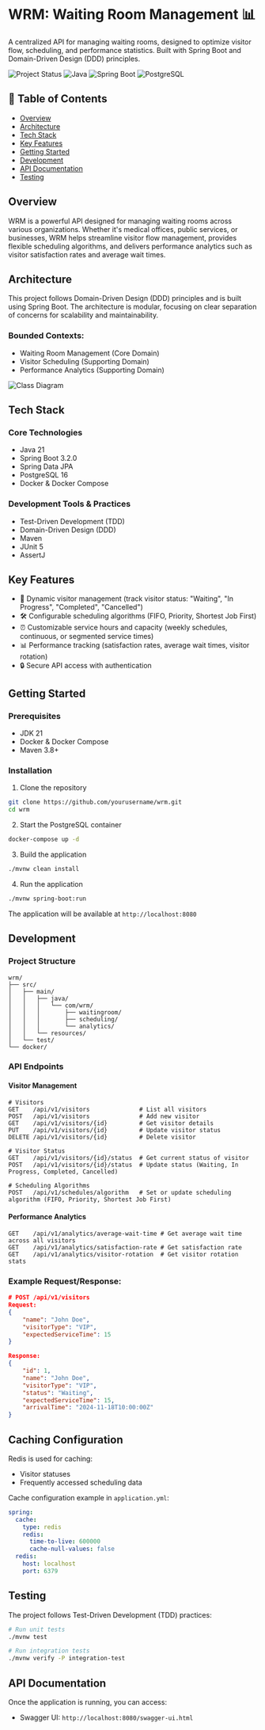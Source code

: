 # WRM: Waiting Room Management 📊

A centralized API for managing waiting rooms, designed to optimize visitor flow, scheduling, and performance statistics. Built with Spring Boot and Domain-Driven Design (DDD) principles.

![Project Status](https://img.shields.io/badge/Status-In%20Development-yellow)
![Java](https://img.shields.io/badge/Java-21-orange)
![Spring Boot](https://img.shields.io/badge/Spring%20Boot-3.2.0-green)
![PostgreSQL](https://img.shields.io/badge/PostgreSQL-16-blue)

## 📑 Table of Contents
- [Overview](#overview)
- [Architecture](#architecture)
- [Tech Stack](#tech-stack)
- [Key Features](#key-features)
- [Getting Started](#getting-started)
- [Development](#development)
- [API Documentation](#api-documentation)
- [Testing](#testing)

## Overview

WRM is a powerful API designed for managing waiting rooms across various organizations. Whether it's medical offices, public services, or businesses, WRM helps streamline visitor flow management, provides flexible scheduling algorithms, and delivers performance analytics such as visitor satisfaction rates and average wait times.

## Architecture

This project follows Domain-Driven Design (DDD) principles and is built using Spring Boot. The architecture is modular, focusing on clear separation of concerns for scalability and maintainability.

### Bounded Contexts:
- Waiting Room Management (Core Domain)
- Visitor Scheduling (Supporting Domain)
- Performance Analytics (Supporting Domain)

![Class Diagram](src/main/resources/assets/wrm-architecture.png)

## Tech Stack

### Core Technologies
- Java 21
- Spring Boot 3.2.0
- Spring Data JPA
- PostgreSQL 16
- Docker & Docker Compose

### Development Tools & Practices
- Test-Driven Development (TDD)
- Domain-Driven Design (DDD)
- Maven
- JUnit 5
- AssertJ

## Key Features

- 👥 Dynamic visitor management (track visitor status: "Waiting", "In Progress", "Completed", "Cancelled")
- 🛠 Configurable scheduling algorithms (FIFO, Priority, Shortest Job First)
- ⏰ Customizable service hours and capacity (weekly schedules, continuous, or segmented service times)
- 📊 Performance tracking (satisfaction rates, average wait times, visitor rotation)
- 🔒 Secure API access with authentication

## Getting Started

### Prerequisites
- JDK 21
- Docker & Docker Compose
- Maven 3.8+

### Installation

1. Clone the repository
```bash
git clone https://github.com/yourusername/wrm.git
cd wrm
```

2. Start the PostgreSQL container
```bash
docker-compose up -d
```

3. Build the application
```bash
./mvnw clean install
```

4. Run the application
```bash
./mvnw spring-boot:run
```

The application will be available at `http://localhost:8080`

## Development

### Project Structure
```
wrm/
├── src/
│   ├── main/
│   │   ├── java/
│   │   │   └── com/wrm/
│   │   │       ├── waitingroom/
│   │   │       ├── scheduling/
│   │   │       └── analytics/
│   │   └── resources/
│   └── test/
└── docker/
```

### API Endpoints

#### Visitor Management
```
# Visitors
GET    /api/v1/visitors              # List all visitors
POST   /api/v1/visitors              # Add new visitor
GET    /api/v1/visitors/{id}         # Get visitor details
PUT    /api/v1/visitors/{id}         # Update visitor status
DELETE /api/v1/visitors/{id}         # Delete visitor

# Visitor Status
GET    /api/v1/visitors/{id}/status  # Get current status of visitor
POST   /api/v1/visitors/{id}/status  # Update status (Waiting, In Progress, Completed, Cancelled)

# Scheduling Algorithms
POST   /api/v1/schedules/algorithm   # Set or update scheduling algorithm (FIFO, Priority, Shortest Job First)
```

#### Performance Analytics
```
GET    /api/v1/analytics/average-wait-time # Get average wait time across all visitors
GET    /api/v1/analytics/satisfaction-rate # Get satisfaction rate
GET    /api/v1/analytics/visitor-rotation  # Get visitor rotation stats
```

### Example Request/Response:

```json
# POST /api/v1/visitors
Request:
{
    "name": "John Doe",
    "visitorType": "VIP",
    "expectedServiceTime": 15
}

Response:
{
    "id": 1,
    "name": "John Doe",
    "visitorType": "VIP",
    "status": "Waiting",
    "expectedServiceTime": 15,
    "arrivalTime": "2024-11-18T10:00:00Z"
}
```

## Caching Configuration

Redis is used for caching:
- Visitor statuses
- Frequently accessed scheduling data

Cache configuration example in `application.yml`:
```yaml
spring:
  cache:
    type: redis
    redis:
      time-to-live: 600000
      cache-null-values: false
  redis:
    host: localhost
    port: 6379
```

## Testing

The project follows Test-Driven Development (TDD) practices:

```bash
# Run unit tests
./mvnw test

# Run integration tests
./mvnw verify -P integration-test
```

## API Documentation

Once the application is running, you can access:
- Swagger UI: `http://localhost:8080/swagger-ui.html`